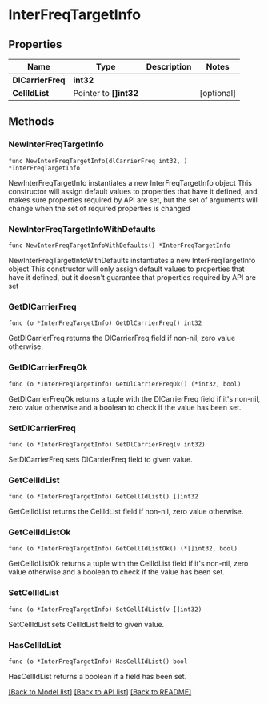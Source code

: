 # InterFreqTargetInfo

## Properties

Name | Type | Description | Notes
------------ | ------------- | ------------- | -------------
**DlCarrierFreq** | **int32** |  | 
**CellIdList** | Pointer to **[]int32** |  | [optional] 

## Methods

### NewInterFreqTargetInfo

`func NewInterFreqTargetInfo(dlCarrierFreq int32, ) *InterFreqTargetInfo`

NewInterFreqTargetInfo instantiates a new InterFreqTargetInfo object
This constructor will assign default values to properties that have it defined,
and makes sure properties required by API are set, but the set of arguments
will change when the set of required properties is changed

### NewInterFreqTargetInfoWithDefaults

`func NewInterFreqTargetInfoWithDefaults() *InterFreqTargetInfo`

NewInterFreqTargetInfoWithDefaults instantiates a new InterFreqTargetInfo object
This constructor will only assign default values to properties that have it defined,
but it doesn't guarantee that properties required by API are set

### GetDlCarrierFreq

`func (o *InterFreqTargetInfo) GetDlCarrierFreq() int32`

GetDlCarrierFreq returns the DlCarrierFreq field if non-nil, zero value otherwise.

### GetDlCarrierFreqOk

`func (o *InterFreqTargetInfo) GetDlCarrierFreqOk() (*int32, bool)`

GetDlCarrierFreqOk returns a tuple with the DlCarrierFreq field if it's non-nil, zero value otherwise
and a boolean to check if the value has been set.

### SetDlCarrierFreq

`func (o *InterFreqTargetInfo) SetDlCarrierFreq(v int32)`

SetDlCarrierFreq sets DlCarrierFreq field to given value.


### GetCellIdList

`func (o *InterFreqTargetInfo) GetCellIdList() []int32`

GetCellIdList returns the CellIdList field if non-nil, zero value otherwise.

### GetCellIdListOk

`func (o *InterFreqTargetInfo) GetCellIdListOk() (*[]int32, bool)`

GetCellIdListOk returns a tuple with the CellIdList field if it's non-nil, zero value otherwise
and a boolean to check if the value has been set.

### SetCellIdList

`func (o *InterFreqTargetInfo) SetCellIdList(v []int32)`

SetCellIdList sets CellIdList field to given value.

### HasCellIdList

`func (o *InterFreqTargetInfo) HasCellIdList() bool`

HasCellIdList returns a boolean if a field has been set.


[[Back to Model list]](../README.md#documentation-for-models) [[Back to API list]](../README.md#documentation-for-api-endpoints) [[Back to README]](../README.md)


